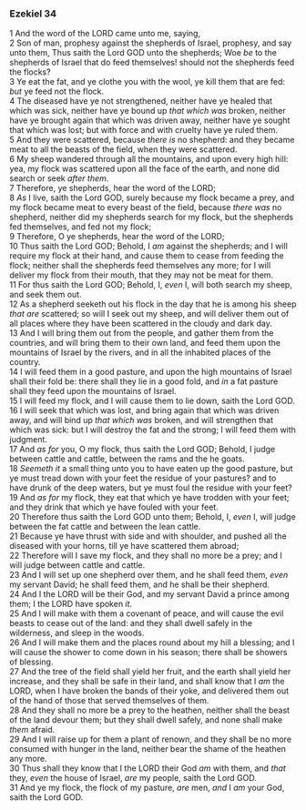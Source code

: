 ### Ezekiel 34

1 And the word of the LORD came unto me, saying,  
2 Son of man, prophesy against the shepherds of Israel, prophesy, and say unto them, Thus saith the Lord GOD unto the shepherds; Woe *be* to the shepherds of Israel that do feed themselves! should not the shepherds feed the flocks?  
3 Ye eat the fat, and ye clothe you with the wool, ye kill them that are fed: *but* ye feed not the flock.  
4 The diseased have ye not strengthened, neither have ye healed that which was sick, neither have ye bound up *that which was* broken, neither have ye brought again that which was driven away, neither have ye sought that which was lost; but with force and with cruelty have ye ruled them.  
5 And they were scattered, because *there is* no shepherd: and they became meat to all the beasts of the field, when they were scattered.  
6 My sheep wandered through all the mountains, and upon every high hill: yea, my flock was scattered upon all the face of the earth, and none did search or seek *after them*.  
7 Therefore, ye shepherds, hear the word of the LORD;  
8 *As* I live, saith the Lord GOD, surely because my flock became a prey, and my flock became meat to every beast of the field, because *there was* no shepherd, neither did my shepherds search for my flock, but the shepherds fed themselves, and fed not my flock;  
9 Therefore, O ye shepherds, hear the word of the LORD;  
10 Thus saith the Lord GOD; Behold, I *am* against the shepherds; and I will require my flock at their hand, and cause them to cease from feeding the flock; neither shall the shepherds feed themselves any more; for I will deliver my flock from their mouth, that they may not be meat for them.  
11 For thus saith the Lord GOD; Behold, I, *even* I, will both search my sheep, and seek them out.  
12 As a shepherd seeketh out his flock in the day that he is among his sheep *that are* scattered; so will I seek out my sheep, and will deliver them out of all places where they have been scattered in the cloudy and dark day.  
13 And I will bring them out from the people, and gather them from the countries, and will bring them to their own land, and feed them upon the mountains of Israel by the rivers, and in all the inhabited places of the country.  
14 I will feed them in a good pasture, and upon the high mountains of Israel shall their fold be: there shall they lie in a good fold, and *in* a fat pasture shall they feed upon the mountains of Israel.  
15 I will feed my flock, and I will cause them to lie down, saith the Lord GOD.  
16 I will seek that which was lost, and bring again that which was driven away, and will bind up *that which was* broken, and will strengthen that which was sick: but I will destroy the fat and the strong; I will feed them with judgment.  
17 And *as for* you, O my flock, thus saith the Lord GOD; Behold, I judge between cattle and cattle, between the rams and the he goats.  
18 *Seemeth it* a small thing unto you to have eaten up the good pasture, but ye must tread down with your feet the residue of your pastures? and to have drunk of the deep waters, but ye must foul the residue with your feet?  
19 And *as for* my flock, they eat that which ye have trodden with your feet; and they drink that which ye have fouled with your feet.  
20 Therefore thus saith the Lord GOD unto them; Behold, I, *even* I, will judge between the fat cattle and between the lean cattle.  
21 Because ye have thrust with side and with shoulder, and pushed all the diseased with your horns, till ye have scattered them abroad;  
22 Therefore will I save my flock, and they shall no more be a prey; and I will judge between cattle and cattle.  
23 And I will set up one shepherd over them, and he shall feed them, *even* my servant David; he shall feed them, and he shall be their shepherd.  
24 And I the LORD will be their God, and my servant David a prince among them; I the LORD have spoken *it*.  
25 And I will make with them a covenant of peace, and will cause the evil beasts to cease out of the land: and they shall dwell safely in the wilderness, and sleep in the woods.  
26 And I will make them and the places round about my hill a blessing; and I will cause the shower to come down in his season; there shall be showers of blessing.  
27 And the tree of the field shall yield her fruit, and the earth shall yield her increase, and they shall be safe in their land, and shall know that I *am* the LORD, when I have broken the bands of their yoke, and delivered them out of the hand of those that served themselves of them.  
28 And they shall no more be a prey to the heathen, neither shall the beast of the land devour them; but they shall dwell safely, and none shall make *them* afraid.  
29 And I will raise up for them a plant of renown, and they shall be no more consumed with hunger in the land, neither bear the shame of the heathen any more.  
30 Thus shall they know that I the LORD their God *am* with them, and *that* they, *even* the house of Israel, *are* my people, saith the Lord GOD.  
31 And ye my flock, the flock of my pasture, *are* men, *and* I *am* your God, saith the Lord GOD.  
